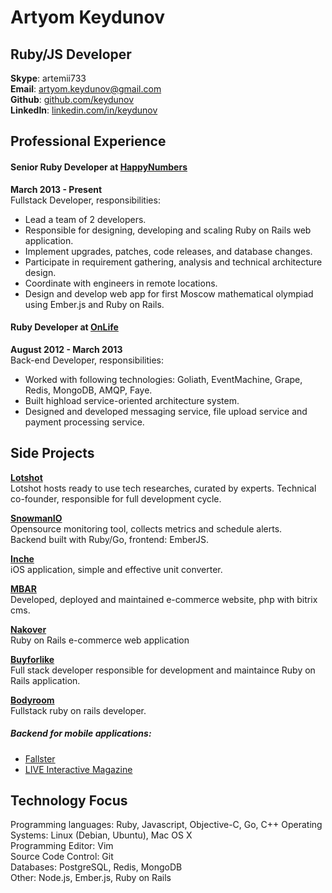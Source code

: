 Artyom Keydunov
===============

Ruby/JS Developer
--------------

__Skype__: artemii733   
__Email__: artyom.keydunov@gmail.com    
__Github__: [github.com/keydunov](http://github.com/keydunov)   
__LinkedIn__: [linkedin.com/in/keydunov](http://linkedin.com/in/keydunov)


Professional Experience
----------------------

#### Senior Ruby Developer at [HappyNumbers](http://happynumbers.com)
__March 2013 - Present__   
Fullstack Developer, responsibilities:
 
  * Lead a team of 2 developers.
  * Responsible for designing, developing and scaling Ruby on Rails web application.
  * Implement upgrades, patches, code releases, and database changes.
  * Participate in requirement gathering, analysis and technical architecture design. 
  * Coordinate with engineers in remote locations.
  * Design and develop web app for first Moscow mathematical olympiad using Ember.js and Ruby on Rails. 


#### Ruby Developer at [OnLife](http://onlifegroup.com/)
__August 2012 - March 2013__   
Back-end Developer, responsibilities:
  
* Worked with following technologies: Goliath, EventMachine, Grape, Redis, MongoDB, AMQP, Faye.
* Built highload service-oriented architecture system.
* Designed and developed messaging service, file upload service and payment processing service.

Side Projects
---------------------------

__[Lotshot](http://www.lotshot.io)__   
Lotshot hosts ready to use tech researches, curated by experts.
Technical co-founder, responsible for full development cycle.

__[SnowmanIO](http://www.snowman.io)__   
Opensource monitoring tool, collects metrics and schedule alerts.   
Backend built with Ruby/Go, frontend: EmberJS.   

__[Inche](http://inche.b1nary.io/)__   
iOS application, simple and effective unit converter.

__[MBAR](http://www.mbar.ru)__   
Developed, deployed and maintained e-commerce website, php with bitrix cms.

__[Nakover](http://nakover.ru/)__   
Ruby on Rails e-commerce web application

__[Buyforlike](http://www.buyforlike.com)__   
Full stack developer responsible for development and maintaince Ruby on Rails application.   

__[Bodyroom](http://www.bodyroom.com)__   
Fullstack ruby on rails developer.

##### Backend for mobile applications:
  * [Fallster](https://itunes.apple.com/ru/app/fallster/id728374875?mt=8)
  * [LIVE Interactive Magazine](https://itunes.apple.com/ru/app/live-interactive-magazine/id865758057?mt=8)


Technology Focus
----------------
Programming languages: Ruby, Javascript, Objective-C, Go, C++
Operating Systems: Linux (Debian, Ubuntu), Mac OS X      
Programming Editor: Vim     
Source Code Control: Git     
Databases: PostgreSQL, Redis, MongoDB     
Other: Node.js, Ember.js, Ruby on Rails   